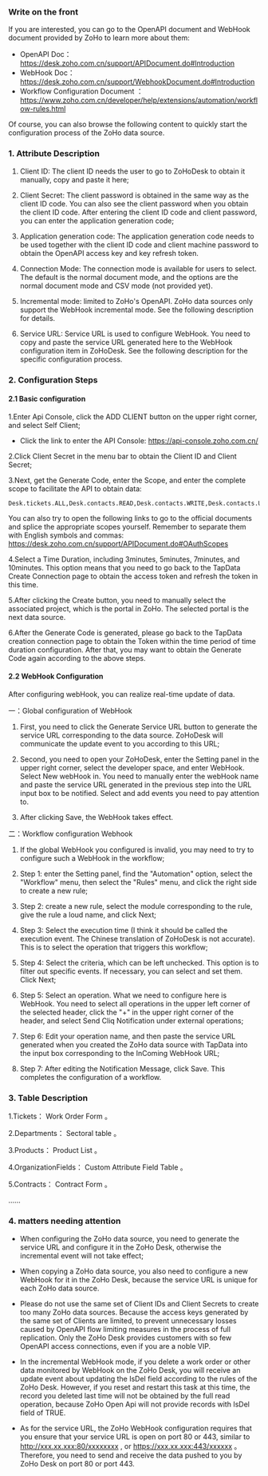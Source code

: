 ###  Write on the front 
 If you are interested, you can go to the OpenAPI document and WebHook document provided by ZoHo to learn more about them: 

- OpenAPI Doc：https://desk.zoho.com.cn/support/APIDocument.do#Introduction
- WebHook Doc：https://desk.zoho.com.cn/support/WebhookDocument.do#Introduction
-  Workflow Configuration Document ：https://www.zoho.com.cn/developer/help/extensions/automation/workflow-rules.html

 Of course, you can also browse the following content to quickly start the configuration process of the ZoHo data source. 
### 1. Attribute Description 
1. Client ID: The client ID needs the user to go to ZoHoDesk to obtain it manually, copy and paste it here;

2. Client Secret: The client password is obtained in the same way as the client ID code. You can also see the client password when you obtain the client ID code. After entering the client ID code and client password, you can enter the application generation code; 

3. Application generation code: The application generation code needs to be used together with the client ID code and client machine password to obtain the OpenAPI access key and key refresh token. 

4. Connection Mode: The connection mode is available for users to select. The default is the normal document mode, and the options are the normal document mode and CSV mode (not provided yet). 

5. Incremental mode: limited to ZoHo's OpenAPI. ZoHo data sources only support the WebHook incremental mode. See the following description for details. 

6. Service URL: Service URL is used to configure WebHook. You need to copy and paste the service URL generated here to the WebHook configuration item in ZoHoDesk. See the following description for the specific configuration process. 

### 2. Configuration Steps 
#### 2.1 Basic configuration 
1.Enter Api Console, click the ADD CLIENT button on the upper right corner, and select Self Client;
 - Click the link to enter the API Console: https://api-console.zoho.com.cn/

2.Click Client Secret in the menu bar to obtain the Client ID and Client Secret;

3.Next, get the Generate Code, enter the Scope, and enter the complete scope to facilitate the API to obtain data:

```
Desk.tickets.ALL,Desk.contacts.READ,Desk.contacts.WRITE,Desk.contacts.UPDATE,Desk.contacts.CREATE,Desk.tasks.ALL,Desk.basic.READ,Desk.basic.CREATE,Desk.settings.ALL,Desk.events.ALL,Desk.articles.READ,Desk.articles.CREATE,Desk.articles.UPDATE,Desk.articles.DELETE
```

 You can also try to open the following links to go to the official documents and splice the appropriate scopes yourself. Remember to separate them with English symbols and commas: 
https://desk.zoho.com.cn/support/APIDocument.do#OAuthScopes

4.Select a Time Duration, including 3minutes, 5minutes, 7minutes, and 10minutes. This option means that you need to go back to the TapData Create Connection page to obtain the access token and refresh the token in this time. 

5.After clicking the Create button, you need to manually select the associated project, which is the portal in ZoHo. The selected portal is the next data source. 

6.After the Generate Code is generated, please go back to the TapData creation connection page to obtain the Token within the time period of time duration configuration. After that, you may want to obtain the Generate Code again according to the above steps. 

#### 2.2 WebHook Configuration 

 After configuring webHook, you can realize real-time update of data. 

一：Global configuration of WebHook 

1. First, you need to click the Generate Service URL button to generate the service URL corresponding to the data source. ZoHoDesk will communicate the update event to you according to this URL; 

2. Second, you need to open your ZoHoDesk, enter the Setting panel in the upper right corner, select the developer space, and enter WebHook. Select New webHook in. You need to manually enter the webHook name and paste the service URL generated in the previous step into the URL input box to be notified. Select and add events you need to pay attention to. 

3. After clicking Save, the WebHook takes effect. 

二：Workflow configuration Webhook 

1. If the global WebHook you configured is invalid, you may need to try to configure such a WebHook in the workflow; 

2. Step 1: enter the Setting panel, find the "Automation" option, select the "Workflow" menu, then select the "Rules" menu, and click the right side to create a new rule; 

3. Step 2: create a new rule, select the module corresponding to the rule, give the rule a loud name, and click Next; 

4. Step 3: Select the execution time (I think it should be called the execution event. The Chinese translation of ZoHoDesk is not accurate). This is to select the operation that triggers this workflow; 

5. Step 4: Select the criteria, which can be left unchecked. This option is to filter out specific events. If necessary, you can select and set them. Click Next; 

6. Step 5: Select an operation. What we need to configure here is WebHook. You need to select all operations in the upper left corner of the selected header, click the "+" in the upper right corner of the header, and select Send Cliq Notification under external operations; 

7. Step 6: Edit your operation name, and then paste the service URL generated when you created the ZoHo data source with TapData into the input box corresponding to the InComing WebHook URL; 

8. Step 7: After editing the Notification Message, click Save. This completes the configuration of a workflow. 

### 3. Table Description 
1.Tickets： Work Order Form 。

2.Departments： Sectoral table 。

3.Products： Product List 。

4.OrganizationFields： Custom Attribute Field Table 。

5.Contracts： Contract Form 。

......

### 4. matters needing attention 

- When configuring the ZoHo data source, you need to generate the service URL and configure it in the ZoHo Desk, otherwise the incremental event will not take effect; 

- When copying a ZoHo data source, you also need to configure a new WebHook for it in the ZoHo Desk, because the service URL is unique for each ZoHo data source. 

- Please do not use the same set of Client IDs and Client Secrets to create too many ZoHo data sources. Because the access keys generated by the same set of Clients are limited, to prevent unnecessary losses caused by OpenAPI flow limiting measures in the process of full replication. Only the ZoHo Desk provides customers with so few OpenAPI access connections, even if you are a noble VIP. 

- In the incremental WebHook mode, if you delete a work order or other data monitored by WebHook on the ZoHo Desk, you will receive an update event about updating the IsDel field according to the rules of the ZoHo Desk. However, if you reset and restart this task at this time, the record you deleted last time will not be obtained by the full read operation, because ZoHo Open Api will not provide records with IsDel field of TRUE.

- As for the service URL, the ZoHo WebHook configuration requires that you ensure that your service URL is open on port 80 or 443, similar to http://xxx.xx.xxx:80/xxxxxxxx , or https://xxx.xx.xxx:443/xxxxxx 。 Therefore, you need to send and receive the data pushed to you by ZoHo Desk on port 80 or port 443.
